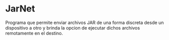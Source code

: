 # JarNet
Programa que permite enviar archivos JAR de una forma discreta desde un dispositivo a otro y brinda la opcion de ejecutar dichos archivos remotamente en el destino.
